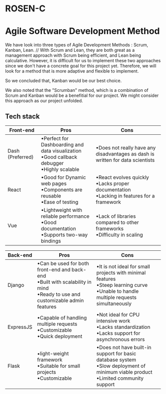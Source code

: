 # ROSEN-C

# Agile Software Development Method
We have look into three types of Agile Development Methods : Scrum, Kanban, Lean. //
With Scrum and Lean, they are both great as a management approach with Scrum being efficient, and Lean being calculative. However, it is difficult for us to implement these two approaches since we don't have a concrete goal for this project yet. Therefore, we will look for a method that is more adaptive and flexible to implement.

So we concluded that, Kanban would be our best choice.

We also noted that the "Scrumban" method, which is a combination of Scrum and Kanban would be a benefitial for our project. We might consider this approach as our project unfolded.

## Tech stack
|Front-end|Pros|Cons|
|---|---|---|
|Dash (Preferred)|•Perfect for Dashboarding and data visualization<br>•Good callback debugger<br>•Highly scalable|•Does not really have any disadvantages as dash is written for data scientists|
|React|•Good for Dynamic web pages <br>•Components are reusable<br>•Ease of testing|•React evolves quickly<br>•Lacks proper documentation<br>•Lacking in features for a framework|
|Vue|•Lightweight with reliable performance<br>•Good documentation<br>•Supports two-way bindings|•Lack of libraries compared to other frameworks<br>•Difficulty in scaling|

|Back-end|Pros|Cons|
|---|---|---|
|Django|•Can be used for both front-end and back-end<br>•Built with scalability in mind<br>•Ready to use and customizable admin features|•It is not ideal for small projects with minimal features<br>•Steep learning curve<br>•Unable to handle multiple requests simultaneously|
|ExpressJS|•Capable of handling multiple requests<br>•Customizable<br>•Quick deployment|•Not ideal for CPU intensive work<br>•Lacks standardization<br>•Lacks support for asynchronous errors|
|Flask|•light-weight framework<br>•Suitable for small projects<br>•Customizable|•Does not have built-in support for basic database system<br>•Slow deployment of minimum viable product<br>•Limited community support|
